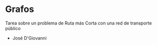 # Grafos
Tarea sobre un problema de Ruta más Corta con una red de transporte público
- José D'Giovanni
